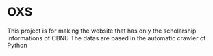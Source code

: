 # OXS
This project is for making the website that has only the scholarship informations of CBNU
The datas are based in the automatic crawler of Python
